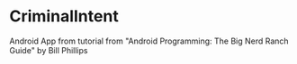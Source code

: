 # CriminalIntent
Android App from tutorial from "Android Programming: The Big Nerd Ranch Guide" by Bill Phillips
